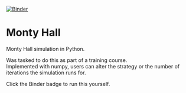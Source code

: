 [![Binder](https://mybinder.org/badge_logo.svg)](https://mybinder.org/v2/gh/DanielTemesgen/Monty-Hall/master?filepath=%2FMonty_Hall_Simulator.ipynb)
# Monty Hall
Monty Hall simulation in Python.

Was tasked to do this as part of a training course. <br>
Implemented with numpy, users can alter the strategy or the number of iterations the simulation runs for.

Click the Binder badge to run this yourself.
